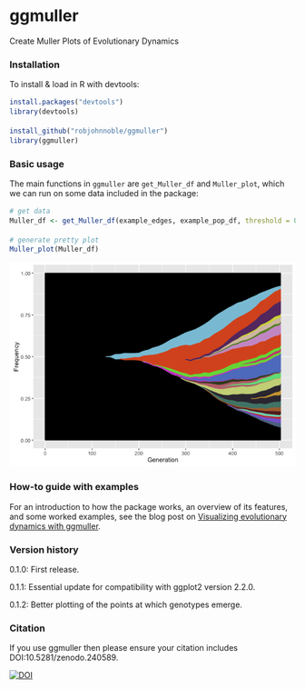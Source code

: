 ggmuller
========

Create Muller Plots of Evolutionary Dynamics

### Installation

To install & load in R with devtools:

``` r
install.packages("devtools")
library(devtools)
  
install_github("robjohnnoble/ggmuller")
library(ggmuller)
```

### Basic usage

The main functions in `ggmuller` are `get_Muller_df` and `Muller_plot`, which we can run on some data included in the package:

``` r
# get data
Muller_df <- get_Muller_df(example_edges, example_pop_df, threshold = 0.005)

# generate pretty plot
Muller_plot(Muller_df)
```

![](readme_files/figure-markdown_github/example-1.png)<!-- -->

### How-to guide with examples

For an introduction to how the package works, an overview of its features, and some worked examples, see the blog post on [Visualizing evolutionary dynamics with ggmuller](https://thesefewlines.wordpress.com/2016/08/20/how-to-ggmuller/).

### Version history

0.1.0: First release.

0.1.1: Essential update for compatibility with ggplot2 version 2.2.0.

0.1.2: Better plotting of the points at which genotypes emerge.

### Citation

If you use ggmuller then please ensure your citation includes DOI:10.5281/zenodo.240589.

[![DOI](https://zenodo.org/badge/60275411.svg)](https://zenodo.org/badge/latestdoi/60275411)

